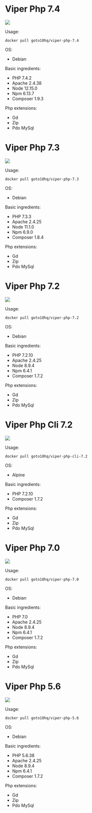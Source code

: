 # Viper Php 7.4

![](https://img.shields.io/docker/pulls/goto10hq/viper-php-7.4.svg?style=for-the-badge&logo=docker)

Usage:

```docker pull goto10hq/viper-php-7.4```

OS:

- Debian

Basic ingredients:

- PHP 7.4.2
- Apache 2.4.38
- Node 12.15.0
- Npm 6.13.7
- Composer 1.9.3

Php extensions:

- Gd
- Zip
- Pdo MySql
 
# Viper Php 7.3

![](https://img.shields.io/docker/pulls/goto10hq/viper-php-7.3.svg?style=for-the-badge&logo=docker)

Usage:

```docker pull goto10hq/viper-php-7.3```

OS:

- Debian

Basic ingredients:

- PHP 7.3.3
- Apache 2.4.25
- Node 11.1.0
- Npm 6.9.0
- Composer 1.8.4

Php extensions:

- Gd
- Zip
- Pdo MySql

# Viper Php 7.2

![](https://img.shields.io/docker/pulls/goto10hq/viper-php-7.2.svg?style=for-the-badge&logo=docker)

Usage:

```docker pull goto10hq/viper-php-7.2```

OS:

- Debian

Basic ingredients:

- PHP 7.2.10
- Apache 2.4.25
- Node 8.9.4
- Npm 6.4.1
- Composer 1.7.2

Php extensions:

- Gd
- Zip
- Pdo MySql

# Viper Php Cli 7.2

![](https://img.shields.io/docker/pulls/goto10hq/viper-php-cli-7.2.svg?style=for-the-badge&logo=docker)

Usage:

```docker pull goto10hq/viper-php-cli-7.2```

OS:

- Alpine

Basic ingredients:

- PHP 7.2.10
- Composer 1.7.2

Php extensions:

- Gd
- Zip
- Pdo MySql

# Viper Php 7.0

![](https://img.shields.io/docker/pulls/goto10hq/viper-php-7.0.svg?style=for-the-badge&logo=docker)

Usage:

```docker pull goto10hq/viper-php-7.0```

OS:

- Debian

Basic ingredients:

- PHP 7.0
- Apache 2.4.25
- Node 8.9.4
- Npm 6.4.1
- Composer 1.7.2

Php extensions:

- Gd
- Zip
- Pdo MySql

# Viper Php 5.6

![](https://img.shields.io/docker/pulls/goto10hq/viper-php-5.6.svg?style=for-the-badge&logo=docker)

Usage:

```docker pull goto10hq/viper-php-5.6```

OS:

- Debian

Basic ingredients:

- PHP 5.6.38
- Apache 2.4.25
- Node 8.9.4
- Npm 6.4.1
- Composer 1.7.2

Php extensions:

- Gd
- Zip
- Pdo MySql

<!--
php --version
apachectl -V
node --version
npm --version
>